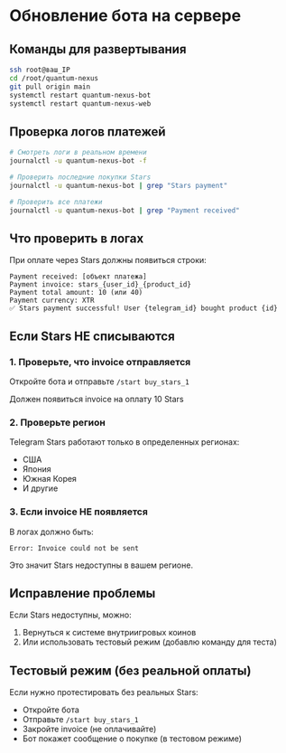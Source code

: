 # Обновление бота на сервере

## Команды для развертывания

```bash
ssh root@ваш_IP
cd /root/quantum-nexus
git pull origin main
systemctl restart quantum-nexus-bot
systemctl restart quantum-nexus-web
```

## Проверка логов платежей

```bash
# Смотреть логи в реальном времени
journalctl -u quantum-nexus-bot -f

# Проверить последние покупки Stars
journalctl -u quantum-nexus-bot | grep "Stars payment"

# Проверить все платежи
journalctl -u quantum-nexus-bot | grep "Payment received"
```

## Что проверить в логах

При оплате через Stars должны появиться строки:
```
Payment received: [объект платежа]
Payment invoice: stars_{user_id}_{product_id}
Payment total amount: 10 (или 40)
Payment currency: XTR
✅ Stars payment successful! User {telegram_id} bought product {id}
```

## Если Stars НЕ списываются

### 1. Проверьте, что invoice отправляется
Откройте бота и отправьте `/start buy_stars_1`

Должен появиться invoice на оплату 10 Stars

### 2. Проверьте регион
Telegram Stars работают только в определенных регионах:
- США
- Япония
- Южная Корея
- И другие

### 3. Если invoice НЕ появляется
В логах должно быть:
```
Error: Invoice could not be sent
```

Это значит Stars недоступны в вашем регионе.

## Исправление проблемы

Если Stars недоступны, можно:
1. Вернуться к системе внутриигровых коинов
2. Или использовать тестовый режим (добавлю команду для теста)

## Тестовый режим (без реальной оплаты)

Если нужно протестировать без реальных Stars:
- Откройте бота
- Отправьте `/start buy_stars_1`
- Закройте invoice (не оплачивайте)
- Бот покажет сообщение о покупке (в тестовом режиме)







